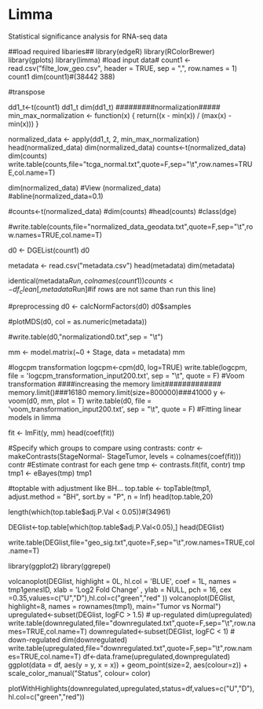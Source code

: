 # Limma
Statistical significance analysis for RNA-seq data

##load required libaries##
library(edgeR)
library(RColorBrewer)
library(gplots)
library(limma)
#load input data#
count1 <- read.csv("filte_low_geo.csv", header = TRUE, sep = ",", row.names = 1)
count1
dim(count1)#(38442   388)

#transpose

dd1_t<-t(count1)
dd1_t
dim(dd1_t)
#########normalization#####
min_max_normalization <- function(x) {
  return((x - min(x)) / (max(x) - min(x)))
}

normalized_data <- apply(dd1_t, 2, min_max_normalization)
head(normalized_data)
dim(normalized_data)
counts<-t(normalized_data)
dim(counts)
write.table(counts,file="tcga_normal.txt",quote=F,sep="\t",row.names=TRUE,col.name=T)

dim(normalized_data)
#View (normalized_data)
#abline(normalized_data=0.1)


#counts<-t(normalized_data)
#dim(counts)
#head(counts)
#class(dge)
 

#write.table(counts,file="normalized_data_geodata.txt",quote=F,sep="\t",row.names=TRUE,col.name=T)


d0 <- DGEList(count1)
d0

metadata <- read.csv("metadata.csv")
head(metadata)
dim(metadata)

identical(metadata$Run, colnames(count1))
counts <- df_clean[,metadata$Run]#if rows are not same than run this line)

#preprocessing
d0 <- calcNormFactors(d0)
d0$samples

#plotMDS(d0, col = as.numeric(metadata))

#write.table(d0,"normalizationd0.txt",sep = "\t")


mm <- model.matrix(~0 + Stage, data = metadata)
mm


#logcpm transformation
logcpm<-cpm(d0, log=TRUE)
write.table(logcpm, file = 'logcpm_transformation_input200.txt', sep = "\t", quote = F)
#Voom transformation
####increasing the memory limit#############
memory.limit()###16180
memory.limit(size=800000)###41000
y <- voom(d0, mm, plot = T)
write.table(d0, file = 'voom_transformation_input200.txt', sep = "\t", quote = F)
#Fitting linear models in limma

fit <- lmFit(y, mm)
head(coef(fit))

#Specify which groups to compare using contrasts:
contr <- makeContrasts(StageNormal- StageTumor, levels = colnames(coef(fit)))
contr
#Estimate contrast for each gene
tmp <- contrasts.fit(fit, contr)
tmp
tmp1 <- eBayes(tmp)
tmp1


#toptable with adjustment like BH...
top.table <- topTable(tmp1, adjust.method = "BH", sort.by = "P", n = Inf)
head(top.table,20)

length(which(top.table$adj.P.Val < 0.05))#(34961)

DEGlist<-top.table[which(top.table$adj.P.Val<0.05),]
head(DEGlist)

write.table(DEGlist,file="geo_sig.txt",quote=F,sep="\t",row.names=TRUE,col.name=T)

library(ggplot2)
library(ggrepel)

volcanoplot(DEGlist, highlight = 0L, hl.col = 'BLUE', coef = 1L, names = tmp1$genes$ID, xlab = 'Log2 Fold Change' , ylab = NULL, pch = 16, cex =0.35,values=c("U","D"),hl.col=c("green","red" ))
volcanoplot(DEGlist, highlight=8, names = rownames(tmp1), main="Tumor vs Normal")
upregulated<-subset(DEGlist, logFC > 1.5) # up-regulated
dim(upregulated)
write.table(downregulated,file="downregulated.txt",quote=F,sep="\t",row.names=TRUE,col.name=T)
downregulated<-subset(DEGlist, logFC < 1) # down-regulated
dim(downregulated)
write.table(upregulated,file="downregulated.txt",quote=F,sep="\t",row.names=TRUE,col.name=T)
df<-data.frame(upregulated,downpregulated)
ggplot(data = df, aes(y = y, x = x)) +
  geom_point(size=2, aes(colour=z)) +
  scale_color_manual("Status", colour= color)

plotWithHighlights(downregulated,upregulated,status=df,values=c("U","D"),hl.col=c("green","red"))

